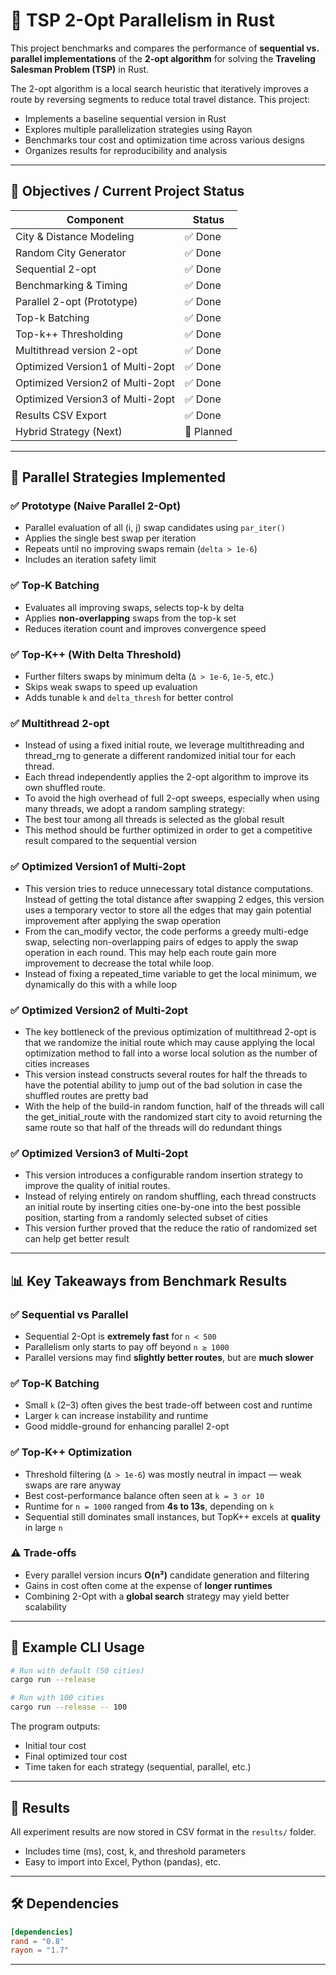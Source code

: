# 🧠 TSP 2-Opt Parallelism in Rust

This project benchmarks and compares the performance of **sequential vs. parallel implementations** of the **2-opt algorithm** for solving the **Traveling Salesman Problem (TSP)** in Rust.

The 2-opt algorithm is a local search heuristic that iteratively improves a route by reversing segments to reduce total travel distance. This project:
- Implements a baseline sequential version in Rust
- Explores multiple parallelization strategies using Rayon
- Benchmarks tour cost and optimization time across various designs
- Organizes results for reproducibility and analysis

---

## 🎯 Objectives / Current Project Status

| Component                 | Status        |
|--------------------------|---------------|
| City & Distance Modeling | ✅ Done        |
| Random City Generator    | ✅ Done        |
| Sequential 2-opt         | ✅ Done        |
| Benchmarking & Timing    | ✅ Done        |
| Parallel 2-opt (Prototype) | ✅ Done      |
| Top-k Batching           | ✅ Done        |
| Top-k++ Thresholding     | ✅ Done        |
| Multithread version 2-opt | ✅ Done        |
| Optimized Version1 of Multi-2opt | ✅ Done        |
| Optimized Version2 of Multi-2opt | ✅ Done        |
| Optimized Version3 of Multi-2opt | ✅ Done        |
| Results CSV Export       | ✅ Done        |
| Hybrid Strategy (Next)   | 🧭 Planned     |

---

## 🧠 Parallel Strategies Implemented

### ✅ Prototype (Naive Parallel 2-Opt)
- Parallel evaluation of all (i, j) swap candidates using `par_iter()`
- Applies the single best swap per iteration
- Repeats until no improving swaps remain (`delta > 1e-6`)
- Includes an iteration safety limit

### ✅ Top-K Batching
- Evaluates all improving swaps, selects top-k by delta
- Applies **non-overlapping** swaps from the top-k set
- Reduces iteration count and improves convergence speed

### ✅ Top-K++ (With Delta Threshold)
- Further filters swaps by minimum delta (`Δ > 1e-6`, `1e-5`, etc.)
- Skips weak swaps to speed up evaluation
- Adds tunable `k` and `delta_thresh` for better control

### ✅ Multithread 2-opt
- Instead of using a fixed initial route, we leverage multithreading and thread_rng to generate a different randomized initial tour for each thread.
- Each thread independently applies the 2-opt algorithm to improve its own shuffled route.
- To avoid the high overhead of full 2-opt sweeps, especially when using many threads, we adopt a random sampling strategy:
- The best tour among all threads is selected as the global result
- This method should be further optimized in order to get a competitive result compared to the sequential version

### ✅ Optimized Version1 of Multi-2opt
- This version tries to reduce unnecessary total distance computations. Instead of getting the total distance after swapping 2 edges, this version uses a temporary vector to store all the edges that may gain potential improvement after applying the swap operation
- From the can_modify vector, the code performs a greedy multi-edge swap, selecting non-overlapping pairs of edges to apply the swap operation in each round. This may help each route gain more improvement to decrease the total while loop.
- Instead of fixing a repeated_time variable to get the local minimum, we dynamically do this with a while loop

### ✅ Optimized Version2 of Multi-2opt
- The key bottleneck of the previous optimization of multithread 2-opt is that we randomize the initial route which may cause applying the local optimization method to fall into a worse local solution as the number of cities increases
- This version instead constructs several routes for half the threads to have the potential ability to jump out of the bad solution in case the shuffled routes are pretty bad
- With the help of the build-in random function, half of the threads will call the get_initial_route with the randomized start city to avoid returning the same route so that half of the threads will do redundant things

### ✅ Optimized Version3 of Multi-2opt
- This version introduces a configurable random insertion strategy to improve the quality of initial routes.
- Instead of relying entirely on random shuffling, each thread constructs an initial route by inserting cities one-by-one into the best possible position, starting from a randomly selected subset of cities
- This version further proved that the reduce the ratio of randomized set can help get better result

---

## 📊 Key Takeaways from Benchmark Results

### ✅ Sequential vs Parallel
- Sequential 2-Opt is **extremely fast** for `n < 500`
- Parallelism only starts to pay off beyond `n ≥ 1000`
- Parallel versions may find **slightly better routes**, but are **much slower**

### ✅ Top-K Batching
- Small `k` (2–3) often gives the best trade-off between cost and runtime
- Larger `k` can increase instability and runtime
- Good middle-ground for enhancing parallel 2-opt

### ✅ Top-K++ Optimization
- Threshold filtering (`Δ > 1e-6`) was mostly neutral in impact — weak swaps are rare anyway
- Best cost-performance balance often seen at `k = 3 or 10`
- Runtime for `n = 1000` ranged from **4s to 13s**, depending on `k`
- Sequential still dominates small instances, but TopK++ excels at **quality** in large `n`

### ⚠️ Trade-offs
- Every parallel version incurs **O(n²)** candidate generation and filtering
- Gains in cost often come at the expense of **longer runtimes**
- Combining 2-Opt with a **global search** strategy may yield better scalability

---

## 🧪 Example CLI Usage

```bash
# Run with default (50 cities)
cargo run --release

# Run with 100 cities
cargo run --release -- 100
```

The program outputs:
- Initial tour cost
- Final optimized tour cost
- Time taken for each strategy (sequential, parallel, etc.)

---

## 📂 Results
All experiment results are now stored in CSV format in the `results/` folder.
- Includes time (ms), cost, k, and threshold parameters
- Easy to import into Excel, Python (pandas), etc.

---

## 🛠 Dependencies

```toml
[dependencies]
rand = "0.8"
rayon = "1.7"
```

---
